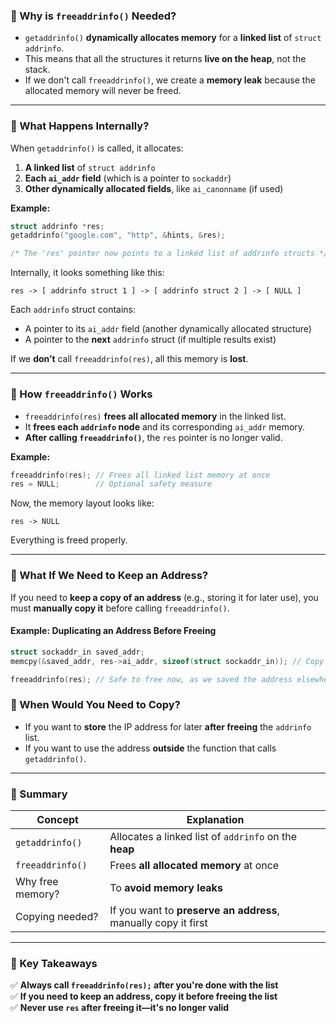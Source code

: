 ### **🔹 Why is `freeaddrinfo()` Needed?**
- `getaddrinfo()` **dynamically allocates memory** for a **linked list** of `struct addrinfo`.
- This means that all the structures it returns **live on the heap**, not the stack.
- If we don't call `freeaddrinfo()`, we create a **memory leak** because the allocated memory will never be freed.

---

### **🔹 What Happens Internally?**
When `getaddrinfo()` is called, it allocates:
1. **A linked list** of `struct addrinfo`
2. **Each `ai_addr` field** (which is a pointer to `sockaddr`)
3. **Other dynamically allocated fields**, like `ai_canonname` (if used)

**Example:**
```c
struct addrinfo *res;
getaddrinfo("google.com", "http", &hints, &res);

/* The 'res' pointer now points to a linked list of addrinfo structs */
```

Internally, it looks something like this:

```
res -> [ addrinfo struct 1 ] -> [ addrinfo struct 2 ] -> [ NULL ]
```

Each `addrinfo` struct contains:
- A pointer to its `ai_addr` field (another dynamically allocated structure)
- A pointer to the **next** `addrinfo` struct (if multiple results exist)

If we **don’t** call `freeaddrinfo(res)`, all this memory is **lost**.

---

### **🔹 How `freeaddrinfo()` Works**
- `freeaddrinfo(res)` **frees all allocated memory** in the linked list.
- It **frees each `addrinfo` node** and its corresponding `ai_addr` memory.
- **After calling `freeaddrinfo()`**, the `res` pointer is no longer valid.

**Example:**
```c
freeaddrinfo(res); // Frees all linked list memory at once
res = NULL;        // Optional safety measure
```

Now, the memory layout looks like:
```
res -> NULL
```
Everything is freed properly.

---

### **🔹 What If We Need to Keep an Address?**
If you need to **keep a copy of an address** (e.g., storing it for later use), you must **manually copy it** before calling `freeaddrinfo()`.

#### **Example: Duplicating an Address Before Freeing**
```c
struct sockaddr_in saved_addr;
memcpy(&saved_addr, res->ai_addr, sizeof(struct sockaddr_in)); // Copy first result

freeaddrinfo(res); // Safe to free now, as we saved the address elsewhere
```

### **🔹 When Would You Need to Copy?**
- If you want to **store** the IP address for later **after freeing** the `addrinfo` list.
- If you want to use the address **outside** the function that calls `getaddrinfo()`.

---

### **🔹 Summary**
| **Concept**        | **Explanation** |
|--------------------|----------------|
| `getaddrinfo()`   | Allocates a linked list of `addrinfo` on the **heap** |
| `freeaddrinfo()`  | Frees **all allocated memory** at once |
| Why free memory?  | To **avoid memory leaks** |
| Copying needed?   | If you want to **preserve an address**, manually copy it first |

---

### **🔹 Key Takeaways**
✅ **Always call `freeaddrinfo(res);` after you're done with the list**  
✅ **If you need to keep an address, copy it before freeing the list**  
✅ **Never use `res` after freeing it—it's no longer valid**  
